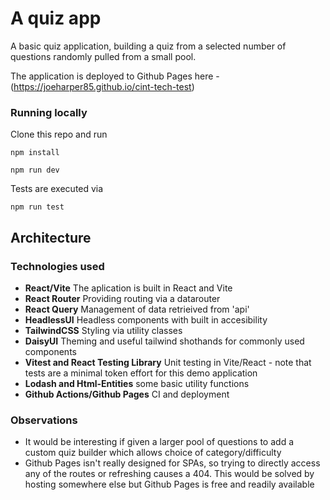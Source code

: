 # A quiz app

A basic quiz application, building a quiz from a selected number of questions randomly pulled from a small pool.

The application is deployed to Github Pages here - (https://joeharper85.github.io/cint-tech-test)

### Running locally
Clone this repo and run

```npm install```

```npm run dev```

Tests are executed via

```npm run test```

## Architecture

### Technologies used

- **React/Vite** The aplication is built in React and Vite
- **React Router** Providing routing via a datarouter
- **React Query** Management of data retrieived from 'api'
- **HeadlessUI** Headless components with built in accesibility
- **TailwindCSS** Styling via utility classes
- **DaisyUI** Theming and useful tailwind shothands for commonly used components
- **Vitest and React Testing Library** Unit testing in Vite/React - note that tests are a minimal token effort for this demo application
- **Lodash and Html-Entities** some basic utility functions
- **Github Actions/Github Pages** CI and deployment

### Observations
- It would be interesting if given a larger pool of questions to add a custom quiz builder which allows choice of category/difficulty
- Github Pages isn't really designed for SPAs, so trying to directly access any of the routes or refreshing causes a 404. This would be solved by hosting somewhere else but Github Pages is free and readily available
